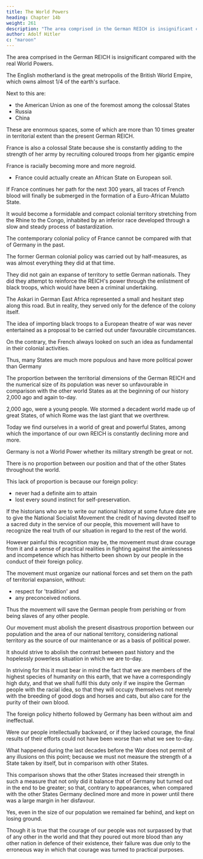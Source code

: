 ```yaml
---
title: The World Powers
heading: Chapter 14b
weight: 261
description: "The area comprised in the German REICH is insignificant compared with the real World Powers."
author: Adolf Hitler
c: "maroon"
---
```




The area comprised in the German REICH is insignificant compared with the real World Powers. 

<!-- England must not be cited here as an example to contradict this statement; for  -->

The English motherland is the great metropolis of the British World Empire, which owns almost 1/4 of the earth's surface. 

Next to this are:
- the American Union as one of the foremost among the colossal States
- Russia
- China

These are enormous spaces, some of which are more than 10 times greater in territorial extent than the present German REICH.

France is also a colossal State because she is constantly adding to the strength of her army by recruiting coloured troops from her gigantic empire

France is racially becoming more and more negroid.
- France could actually create an African State on European soil. 
<!-- , so much so that now one can actually speak of the creation of -->

If France continues her path for the next 300 years, all traces of French blood will finally be submerged in the formation of a Euro-African Mulatto State. 

<!-- develops along the lines it has taken in our day, and should that development  -->

It would become a formidable and compact colonial territory stretching from the Rhine to the Congo, inhabited by an inferior race developed through a slow and steady process of bastardization.

<!-- That process distinguishes French colonial policy from the policy followed by the old Germany. -->

The contemporary colonial policy of France cannot be compared with that of Germany in the past. 

The former German colonial policy was carried out by half-measures, as was almost everything they did at that time. 

They did not gain an expanse of territory to settle German nationals. They did they attempt to reinforce the REICH's power through the enlistment of black troops, which would have been a criminal undertaking. 

The Askari in German East Africa represented a small and hesitant step along this road. But in reality, they served only for the defence of the colony itself. 

The idea of importing black troops to a European theatre of war was never entertained as a proposal to be carried out under favourable circumstances.

<!-- --apart entirely from the practical impossibility of this in the World War-- -->

On the contrary, the French always looked on such an idea as fundamental in their colonial activities.

Thus, many States are much more populous and have more political power than Germany 

The proportion between the territorial dimensions of the German REICH and the numerical size of its population was never so unfavourable in comparison with the other world States as at the beginning of our history 2,000 ago and again to-day. 


2,000 ago, were a young people. We stormed a decadent world made up of great States, of which Rome was the last giant that we overthrew. 

Today we find ourselves in a world of great and powerful States, among which the importance of our own REICH is constantly declining more and more. 

<!-- We must always face this bitter truth with clear and calm minds. We must study the area and population of the German REICH in relation to the other States and compare them down through the centuries. Then we shall find that, as I have said,  -->

Germany is not a World Power whether its military strength be great or not. 

There is no proportion between our position and that of the other States throughout the world.

This lack of proportion is because our foreign policy:
- never had a definite aim to attain
- lost every sound instinct for self-preservation.

If the historians who are to write our national history at some future date are to give the
National Socialist Movement the credit of having devoted itself to a sacred duty in the
service of our people, this movement will have to recognize the real truth of our
situation in regard to the rest of the world. 

However painful this recognition may be, the movement must draw courage from it and a sense of practical realities in fighting against the aimlessness and incompetence which has hitherto been shown by our
people in the conduct of their foreign policy. 

The movement must organize our national forces and set them on the path of territorial expansion, without:
- respect for 'tradition' and
- any preconceived notions.

<!-- restriction which is the bane of our national life to-day, and win new territory for them. -->

Thus the movement will save the German people from perishing or from being slaves of any other people.

Our movement must abolish the present disastrous proportion between our population and the area of our national territory, considering national territory as the source of our maintenance or as a basis of political power. 

It should strive to abolish the contrast between past history and the hopelessly powerless situation in
which we are to-day. 

In striving for this it must bear in mind the fact that we are members of the highest species of humanity on this earth, that we have a correspondingly high duty, and that we shall fulfil this duty only if we inspire the German people with the racial idea, so that they will occupy themselves not merely with the breeding of good dogs and horses and cats, but also care for the purity of their own blood.

The foreign policy hitherto followed by Germany has been without aim and ineffectual.

Were our people intellectually backward, or if they lacked courage, the final results of their efforts could not have been worse than what we see to-day. 

What happened during the last decades before the War does not permit of any illusions on this point; because we must not measure the strength of a State taken by itself, but in comparison with other States. 

This comparison shows that the other States increased their strength in such a measure that not only did it balance that of Germany but turned out in the end to be greater; so that, contrary to appearances, when compared with the other States Germany declined more and more in power until there was a large margin in her disfavour. 

Yes, even in the size of our population we remained far behind, and kept on losing ground. 

Though it is true that the courage of our people was not surpassed by that of any other in the world and that they poured  out more blood than any other nation in defence of their existence, their failure was due
only to the erroneous way in which that courage was turned to practical purposes.


